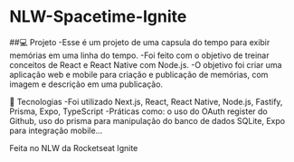 # NLW-Spacetime-Ignite

##💻 Projeto
-Esse é um projeto de uma capsula do tempo para exibir memórias em uma linha do tempo. 
-Foi feito com o objetivo de treinar conceitos de React e React Native com Node.js. 
-O objetivo foi criar uma aplicação web e mobile para criação e publicação de memórias, com imagem e descrição em uma publicação.

🚀 Tecnologias
-Foi utilizado Next.js, React, React Native, Node.js, Fastify, Prisma, Expo, TypeScript
-Práticas como: o uso do OAuth register do Github, uso do prisma para manipulação do banco de dados SQLite, Expo para integração mobile...

Feita no NLW da Rocketseat Ignite

